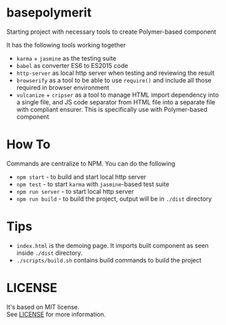 # basepolymerit
Starting project with necessary tools to create Polymer-based component

It has the following tools working together

* `karma` + `jasmine` as the testing suite
* `babel` as converter ES6 to ES2015 code
* `http-server` as local http server when testing and reviewing the result
* `browserify` as a tool to be able to use `require()` and include all those required in browser environment
* `vulcanize` + `cripser` as a tool to manage HTML import dependency into a single file, and JS code separator from HTML file into a separate file with compliant ensurer. This is specifically use with Polymer-based component

# How To
Commands are centralize to NPM. You can do the following

* `npm start` - to build and start local http server
* `npm test` - to start `karma` with `jasmine`-based test suite
* `npm run server` - to start local http server
* `npm run build` - to build the project, output will be in `./dist` directory

# Tips

* `index.html` is the demoing page. It imports built component as seen inside `./dist` directory.
* `./scripts/build.sh` contains build commands to build the project

# LICENSE

It's based on MIT license.  
See [LICENSE](https://github.com/haxpor/basepolymerit/blob/master/LICENSE) for more information.
